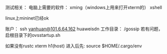 ﻿测试相关：
电脑上需要的软件：
xming（windows上用来打开xterm的）
xshell

linux上mininet已经ok

账户：
ssh yanhuan@101.6.64.162
huaweisdn
工作目录：
/gossip
若有问题，启根目录下的ovsstartup.sh

如果没有rustc
xterm h1(host) 进入后先: source $HOME/.cargo/env
